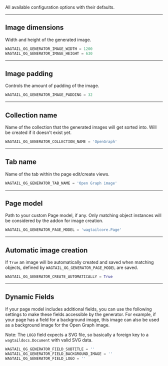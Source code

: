 All available configuration options with their defaults.

---
## Image dimensions

Width and height of the generated image.

```python
WAGTAIL_OG_GENERATOR_IMAGE_WIDTH = 1200
WAGTAIL_OG_GENERATOR_IMAGE_HEIGHT = 630
```

---
## Image padding

Controls the amount of padding of the image.

```python
WAGTAIL_OG_GENERATOR_IMAGE_PADDING = 32
```

---
## Collection name

Name of the collection that the generated images will get sorted into. Will be created if it doesn't exist yet.

```python
WAGTAIL_OG_GENERATOR_COLLECTION_NAME = 'OpenGraph'
```

---
## Tab name

Name of the tab within the page edit/create views.

```python
WAGTAIL_OG_GENERATOR_TAB_NAME = 'Open Graph image'
```

---
## Page model

Path to your custom Page model, if any. Only matching object instances will be considered by the addon for image creation.

```python
WAGTAIL_OG_GENERATOR_PAGE_MODEL = 'wagtailcore.Page'
```

---
## Automatic image creation

If `True` an image will be automatically created and saved when matching objects, defined by `WAGTAIL_OG_GENERATOR_PAGE_MODEL` are saved.

```python
WAGTAIL_OG_GENERATOR_CREATE_AUTOMATICALLY = True
```

---
## Dynamic Fields

If your page model includes additional fields, you can use the following settings to make these fields accessible by the generator. For example, if your page has a field for a background image, this image can also be used as a background image for the Open Graph image.

Note: The `LOGO` field expects a SVG file, so basically a foreign key to a `wagtaildocs.Document` with valid SVG data.

```python
WAGTAIL_OG_GENERATOR_FIELD_SUBTITLE = ''
WAGTAIL_OG_GENERATOR_FIELD_BACKGROUND_IMAGE = ''
WAGTAIL_OG_GENERATOR_FIELD_LOGO = ''
```